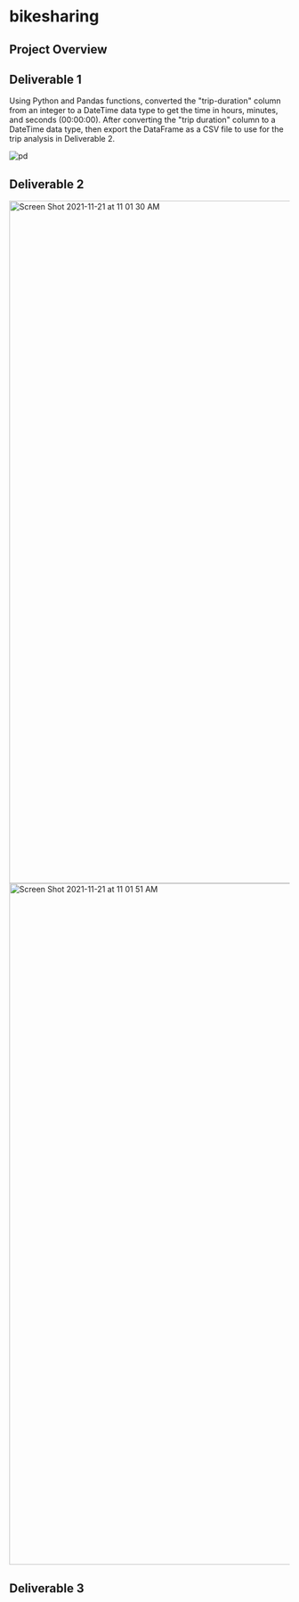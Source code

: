 # bikesharing


## Project Overview 

## Deliverable 1
Using Python and Pandas functions, converted the "trip-duration" column from an integer to a DateTime data type to get the time in hours, minutes, and seconds (00:00:00). After converting the "trip duration" column to a DateTime data type, then export the DataFrame as a CSV file to use for the trip analysis in Deliverable 2.

![pd](https://user-images.githubusercontent.com/58860105/142763085-0f29665d-9121-4ef1-9365-cf6271da9d77.PNG)



## Deliverable 2

<img width="1225" alt="Screen Shot 2021-11-21 at 11 01 30 AM" src="https://user-images.githubusercontent.com/58860105/142769435-cbea59a6-ed9b-4156-87b6-63cd5a88e8d8.png">



<img width="1223" alt="Screen Shot 2021-11-21 at 11 01 51 AM" src="https://user-images.githubusercontent.com/58860105/142769443-e1df0649-0663-4859-8fc5-f6098be73939.png">




## Deliverable 3

